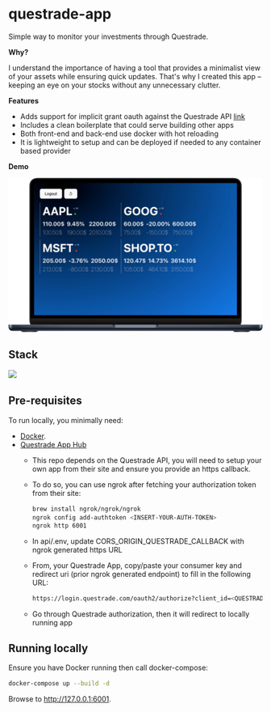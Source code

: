 # questrade-app

Simple way to monitor your investments through Questrade.

**Why?**

I understand the importance of having a tool that provides a minimalist view of your assets while ensuring quick updates. That's why I created this app – keeping an eye on your stocks without any unnecessary clutter.

**Features**

- Adds support for implicit grant oauth against the Questrade API [link](https://www.questrade.com/api/documentation/authorization)
- Includes a clean boilerplate that could serve building other apps
- Both front-end and back-end use docker with hot reloading
- It is lightweight to setup and can be deployed if needed to any container based provider

**Demo**

<img alt="demo" src="doc/screenshot.webp" width="550" />

## Stack

[![](https://mermaid.ink/img/pako:eNptUU1TgzAQ_SuZPdUZCkmgCXBwbK2d8eCMXyfFQ0pCYQqECUGtbf-7odWDM24uydt9-_J295BrqSCFotYfeSmMRc_LrEUu5q8ro1s7Va1EU_SoRG7RFUKltV0aBIRyH7tDUoYxeUPT6eUBHdBishD59oezqkW_dZz_KPTirLL4ZV5PHgbVWyOkQvP7W5cGDxplGlFJ97_9WJ6BLVWjMkjdVQqzzSBrj65ODFY_7docUmsG5cHQSWHVshIbI5q_4I2srDaQFqLuHVhrJ-iee7C7bhzEpuqt65jrtqg2Iz6Y2sGjh96ZGNP-prLlsPZz3QR9Jceple8JCxhlsaChYjwUszCU-ZokcUEjUkiOCRVwPHrQiXbs-gkpJZHPo4TjJIkJiRn1YAcpwdynmPNoFrKIJ4w5zpfWzgX2Z_gccZTEYRhyD9TJzd15h6dVnhReToTR9vEbT6GP3w?type=png)](https://mermaid.live/edit#pako:eNptUU1TgzAQ_SuZPdUZCkmgCXBwbK2d8eCMXyfFQ0pCYQqECUGtbf-7odWDM24uydt9-_J295BrqSCFotYfeSmMRc_LrEUu5q8ro1s7Va1EU_SoRG7RFUKltV0aBIRyH7tDUoYxeUPT6eUBHdBishD59oezqkW_dZz_KPTirLL4ZV5PHgbVWyOkQvP7W5cGDxplGlFJ97_9WJ6BLVWjMkjdVQqzzSBrj65ODFY_7docUmsG5cHQSWHVshIbI5q_4I2srDaQFqLuHVhrJ-iee7C7bhzEpuqt65jrtqg2Iz6Y2sGjh96ZGNP-prLlsPZz3QR9Jceple8JCxhlsaChYjwUszCU-ZokcUEjUkiOCRVwPHrQiXbs-gkpJZHPo4TjJIkJiRn1YAcpwdynmPNoFrKIJ4w5zpfWzgX2Z_gccZTEYRhyD9TJzd15h6dVnhReToTR9vEbT6GP3w)

## Pre-requisites

To run locally, you minimally need:

- [Docker](https://www.docker.com/products/docker-desktop).
- [Questrade App Hub](https://www.questrade.com/partner-centre/app-hub)
  - This repo depends on the Questrade API, you will need to setup your own app from their site and ensure you provide an https callback.
  - To do so, you can use ngrok after fetching your authorization token from their site:

    ```sh
    brew install ngrok/ngrok/ngrok
    ngrok config add-authtoken <INSERT-YOUR-AUTH-TOKEN>
    ngrok http 6001
    ```

  - In api/.env, update CORS_ORIGIN_QUESTRADE_CALLBACK with ngrok generated https URL
  - From, your Questrade App, copy/paste your consumer key and redirect uri (prior ngrok generated endpoint) to fill in the following URL:

    ```sh
    https://login.questrade.com/oauth2/authorize?client_id=<QUESTRADE-CLIENT-ID>&response_type=token&redirect_uri=<NGROK-URL>
    ```

  - Go through Questrade authorization, then it will redirect to locally running app

## Running locally

Ensure you have Docker running then call docker-compose:

```sh
docker-compose up --build -d 
```

Browse to <http://127.0.0.1:6001>.
